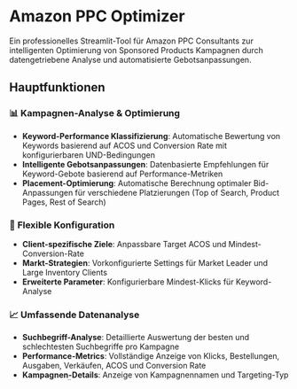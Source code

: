 # Amazon PPC Optimizer

Ein professionelles Streamlit-Tool für Amazon PPC Consultants zur intelligenten Optimierung von Sponsored Products Kampagnen durch datengetriebene Analyse und automatisierte Gebotsanpassungen.

## Hauptfunktionen

### 📊 **Kampagnen-Analyse & Optimierung**
- **Keyword-Performance Klassifizierung**: Automatische Bewertung von Keywords basierend auf ACOS und Conversion Rate mit konfigurierbaren UND-Bedingungen
- **Intelligente Gebotsanpassungen**: Datenbasierte Empfehlungen für Keyword-Gebote basierend auf Performance-Metriken
- **Placement-Optimierung**: Automatische Berechnung optimaler Bid-Anpassungen für verschiedene Platzierungen (Top of Search, Product Pages, Rest of Search)

### 🎯 **Flexible Konfiguration**
- **Client-spezifische Ziele**: Anpassbare Target ACOS und Mindest-Conversion-Rate
- **Markt-Strategien**: Vorkonfigurierte Settings für Market Leader und Large Inventory Clients
- **Erweiterte Parameter**: Konfigurierbare Mindest-Klicks für Keyword-Analyse

### 📈 **Umfassende Datenanalyse**
- **Suchbegriff-Analyse**: Detaillierte Auswertung der besten und schlechtesten Suchbegriffe pro Kampagne
- **Performance-Metrics**: Vollständige Anzeige von Klicks, Bestellungen, Ausgaben, Verkäufen, ACOS und Conversion Rate
- **Kampagnen-Details**: Anzeige von Kampagnennamen und Targeting-Typ für bessere Übersicht

### 🔄 **Excel Integration**
- **Bulk-Sheet Import**: Direkter Import von Amazon Bulk-Sheets (Sponsored Products-Kampagnen)
- **Automatische Spaltenerkennung**: Intelligente Erkennung und Mapping von deutschen und englischen Spaltennamen
- **Export-Funktionalität**: Export der optimierten Daten zurück in Excel-Format für direkten Upload zu Amazon

## Unterstützte Dateiformate

### Erforderliche Sheets:
- **Sponsored Products-Kampagnen**: Hauptdatenquelle für Gebotsänderungen
  - Keywords, Gebote (Max. Gebot/CPC), Performance-Daten
  - Kampagnenname, Targeting-Typ, Kampagnen-ID
  - Match Types, Klicks, Bestellungen, Ausgaben, Verkäufe, ACOS, Conversion Rate

### Optionale Sheets:
- **SP Bericht Suchbegriff**: Zusätzliche Analyse von Customer Search Terms
  - Erweiterte Suchbegriff-Performance-Analyse
  - Best/Worst Performer Identifikation

## Optimierungs-Regeln

### Keyword-Klassifizierung (UND-Logik):
- ✅ **Gut**: ACOS ≤ Target UND Conversion Rate ≥ Minimum
- ❌ **Schlecht**: ACOS > Target ODER Conversion Rate < Minimum
- 🚫 **Pausieren**: ≥25 Klicks ohne Conversions

### Placement-Anpassungen:
- **Automatische RPC-Berechnung**: Revenue per Click Optimierung
- **Target-basierte Anpassungen**: Anpassungen basierend auf Ziel-ACOS
- **Platzierungs-spezifische Strategien**: Individuelle Optimierung für jede Placement-Position

### Client-Profile:
- **Market Leader**: Target ACOS 8%, aggressive Strategie
- **Large Inventory**: Target ACOS 8%, Budget-effiziente Optimierung  
- **Standard**: Target ACOS 20%, ausgewogene Strategie

## Installation & Setup

### Voraussetzungen
- Python 3.8+
- Streamlit
- Pandas, Plotly für Datenverarbeitung und Visualisierung

### Installation
```bash
# Repository klonen
git clone [repository-url]
cd amazon-ppc-optimizer

# Virtual Environment erstellen
python3 -m venv venv
source venv/bin/activate  # Linux/Mac
# venv\Scripts\activate     # Windows

# Dependencies installieren
pip install -r requirements.txt
```

### Anwendung starten
```bash
streamlit run app.py
```

## Anwendung

### 1. Konfiguration
- **Client-Details eingeben**: Name, Markt-Position
- **Ziele definieren**: Target ACOS und Mindest-Conversion-Rate
- **Parameter anpassen**: Minimum Klicks für Analyse

### 2. Daten-Upload
- **Bulk-Sheet hochladen**: Amazon Excel-Export auswählen
- **Automatische Verarbeitung**: Spalten werden automatisch erkannt und gemappt
- **Vorschau prüfen**: Verarbeitete Daten vor Optimierung überprüfen

### 3. Optimierung durchführen
- **"Optimierung starten"** klicken
- **Ergebnisse analysieren**: Automatische Klassifizierung und Empfehlungen
- **Dashboard einsehen**: Detaillierte Aufschlüsselung aller Änderungen

### 4. Export & Umsetzung
- **Excel-Export**: Optimierte Daten für direkten Amazon-Upload
- **Änderungen implementieren**: Bulk-Upload der angepassten Gebote

## Dashboard-Features

### Keyword-Änderungen Tab:
- Gut/schlecht laufende Keywords pro Kampagne
- Filterung basierend auf aktueller Konfiguration
- Detaillierte Begründungen für jede Klassifizierung

### Gebotsanpassungen Tab:  
- Suchbegriff-Analyse mit Best/Worst Performern
- Kampagnenname und Targeting-Typ Anzeige
- Vollständige Performance-Metriken

### Platzierungsanpassungen Tab:
- Interaktive Target ACOS Anpassung
- RPC-basierte Optimierungsempfehlungen
- Platzierungs-spezifische Performance-Daten

## Technische Details

- **Frontend**: Streamlit mit responsivem Design
- **Datenverarbeitung**: Pandas für effiziente Excel-Manipulation
- **Visualisierung**: Plotly für interaktive Charts und Metriken
- **Architektur**: Modulare Komponenten-Struktur
- **Dateiformate**: Vollständige Excel-Kompatibilität (.xlsx)

## Erweiterte Features

### Intelligente Spaltenerkennung:
- Automatisches Mapping deutscher/englischer Begriffe
- Fallback-Strategien für verschiedene Export-Formate
- Robuste Verarbeitung verschiedener Amazon-Versionen

### Performance-Optimierung:
- Effiziente Verarbeitung großer Datensätze
- Parallele Verarbeitung von Kampagnen-Gruppen
- Optimierte Speichernutzung

### Benutzerfreundlichkeit:
- Intuitive Navigation zwischen Modulen
- Umfassende Hilfe-Texte und Tooltips
- Fehlerbehandlung mit verständlichen Meldungen

## Support & Wartung

Das Tool ist darauf ausgelegt, mit Standard Amazon Bulk-Sheets zu arbeiten und kann bei Änderungen der Amazon-API oder -Formate entsprechend angepasst werden.

---

*Entwickelt für professionelle Amazon PPC Consultants zur Steigerung der Kampagnen-Effizienz und ROI-Optimierung.* 